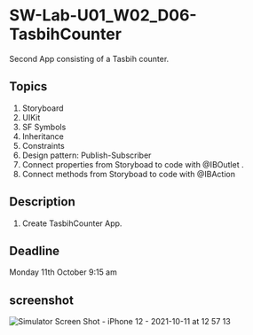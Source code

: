 # SW-Lab-U01_W02_D06-TasbihCounter
Second App consisting of a Tasbih counter.

## Topics
1. Storyboard
2. UIKit
3. SF Symbols
4. Inheritance
4. Constraints
5. Design pattern: Publish-Subscriber
6. Connect properties from Storyboad to code with @IBOutlet .
7. Connect methods from Storyboad to code with @IBAction

## Description
1. Create TasbihCounter App. 

## Deadline 
Monday 11th October 9:15 am

## screenshot 

![Simulator Screen Shot - iPhone 12 - 2021-10-11 at 12 57 13](https://user-images.githubusercontent.com/89598376/136771546-676fd9f5-3435-4ccb-ae98-4a955b5d0452.png)
